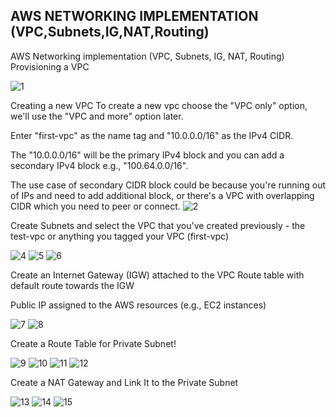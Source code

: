 ## AWS NETWORKING IMPLEMENTATION (VPC,Subnets,IG,NAT,Routing)
AWS Networking implementation (VPC, Subnets, IG, NAT, Routing)
Provisioning a VPC

![1](./awsvpc_1.png)

Creating a new VPC
To create a new vpc choose the "VPC only" option, we'll use the "VPC and more" option later.

Enter "first-vpc" as the name tag and "10.0.0.0/16" as the IPv4 CIDR.

The "10.0.0.0/16" will be the primary IPv4 block and you can add a secondary IPv4 block e.g., "100.64.0.0/16".

The use case of secondary CIDR block could be because you're running out of IPs and need to add additional block, or there's a VPC with overlapping CIDR which you need to peer or connect.
![2](./awsvpc_2.png)

Create Subnets and select the VPC that you've created previously -
the test-vpc or anything you tagged your VPC (first-vpc)

![4](./awsvpc_4.png)
![5](./awsvpc_5.png)
![6](./awsvpc_6.png)

Create an Internet Gateway (IGW) attached to the VPC
Route table with default route towards the IGW

Public IP assigned to the AWS resources (e.g., EC2 instances)


![7](./awsvpc_7.png)
![8](./awsvpc_8.png)

Create a Route Table for Private Subnet!

![9](./awsvpc_9.png)
![10](./awsvpc_10.png)
![11](./awsvpc_11.png)
![12](./awsvpc_12.png)

Create a NAT Gateway and Link It to the Private Subnet

![13](./awsvpc_13.png)
![14](./awsvpc_14.png)
![15](./awsvpc_15.png)

